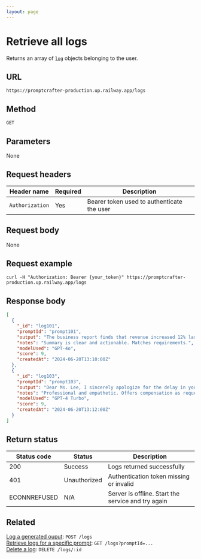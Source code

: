 ```yaml
---
layout: page
---
```


# Retrieve all logs

Returns an array of [`log`](../resources/log.md) objects belonging to the user.  

## URL

```text
https://promptcrafter-production.up.railway.app/logs
```

## Method

`GET`

## Parameters

None

## Request headers

| Header name     | Required | Description                                |
|-----------------|----------|--------------------------------------------|
| `Authorization` | Yes      | Bearer token used to authenticate the user |

## Request body

None

## Request example

```shell
curl -H "Authorization: Bearer {your_token}" https://promptcrafter-production.up.railway.app/logs
```

## Response body

```json
[
  {
    "_id": "log101",
    "promptId": "prompt101",
    "output": "The business report finds that revenue increased 12% last quarter, driven by strong online sales. Recommendations include expanding digital marketing and improving supply chain efficiency. No significant risks were found, but leadership should monitor supplier stability. Immediate action is suggested to secure long-term supplier contracts.",
    "notes": "Summary is clear and actionable. Matches requirements.",
    "modelUsed": "GPT-4o",
    "score": 9,
    "createdAt": "2024-06-20T13:10:00Z"
  },
  {
    "_id": "log103",
    "promptId": "prompt103",
    "output": "Dear Ms. Lee, I sincerely apologize for the delay in your order. We take full responsibility for the inconvenience this caused. To make things right, we have expedited your shipment and included a discount on your next purchase. Thank you for your patience.",
    "notes": "Professional and empathetic. Offers compensation as requested.",
    "modelUsed": "GPT-4 Turbo",
    "score": 9,
    "createdAt": "2024-06-20T13:12:00Z"
  }
]
```

## Return status

| Status code  | Status       | Description                                        |
|--------------|--------------|----------------------------------------------------|
| 200          | Success      | Logs returned successfully                         |
| 401          | Unauthorized | Authentication token missing or invalid            |
| ECONNREFUSED | N/A          | Server is offline. Start the service and try again |

## Related

[Log a generated ouput](post-logs.md): `POST /logs`  
[Retrieve logs for a specific prompt](get-logs-by-prompt.md): `GET /logs?promptId=...`  
[Delete a log](delete-logs-id.md): `DELETE /logs/:id`

